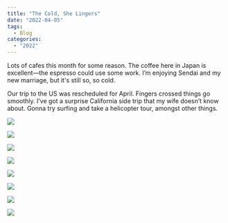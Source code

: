 ```yaml
---
title: "The Cold, She Lingers"
date: "2022-04-05"
tags: 
  - Blog
categories: 
  - "2022"
---
```


Lots of cafes this month for some reason. The coffee here in Japan is excellent—the espresso could use some work. I’m enjoying Sendai and my new marriage, but it's still so, so cold.

Our trip to the US was rescheduled for April. Fingers crossed things go smoothly. I’ve got a surprise California side trip that my wife doesn’t know about. Gonna try surfing and take a helicopter tour, amongst other things.

![](images/DSF0530-scaled.jpg)

![](images/DSF0676-scaled.jpg)

![](images/DSF0687-scaled.jpg)

![](images/DSF0884-scaled.jpg)

![](images/DSF0933-scaled.jpg)

![](images/DSF0992-scaled.jpg)

![](images/DSF0274-scaled.jpg)

![](images/DSC00528-scaled.jpg)